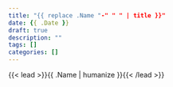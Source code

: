 ```yaml
---
title: "{{ replace .Name "-" " " | title }}"
date: {{ .Date }}
draft: true
description: ""
tags: []
categories: []
---
```


{{< lead >}}{{ .Name | humanize }}{{< /lead >}}